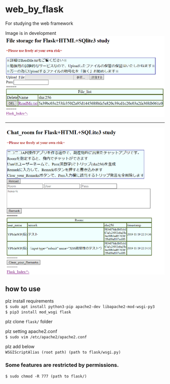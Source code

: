 # web_by_flask
For studying the web framework

Image is in development
![1](https://github.com/jSm449g4d/web_by_flask/blob/master/assets/aa.png)
_____
![2](https://github.com/jSm449g4d/web_by_flask/blob/master/assets/chat.png)
 
## how to use
plz install requirements<br>
`$ sudo apt install python3-pip apache2-dev libapache2-mod-wsgi-py3`<br>
`$ pip3 install mod_wsgi flask` 

plz clone `flask/` folder 

plz setting apache2.conf<br>
`$ sudo vim /etc/apache2/apache2.conf`

plz add below<br>
`WSGIScriptAlias (root path) (path to flask/wsgi.py)`

### Some features are restricted by permissions.
`$ sudo chmod -R 777 (path to flask/)`
